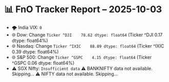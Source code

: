 # 📊 FnO Tracker Report – 2025-10-03
- 🌪️ India VIX: `0`
- 🌐 Dow: Change `Ticker
^DJI    78.62
dtype: float64` (Ticker
^DJI    0.17
dtype: float64%)
- 🌐 Nasdaq: Change `Ticker
^IXIC    88.89
dtype: float64` (Ticker
^IXIC    0.39
dtype: float64%)
- 🌐 S&P 500: Change `Ticker
^GSPC    4.15
dtype: float64` (Ticker
^GSPC    0.06
dtype: float64%)
- ⚠️ SGX Nifty: `Insufficient data`
⚠️ BANKNIFTY data not available. Skipping...
⚠️ NIFTY data not available. Skipping...